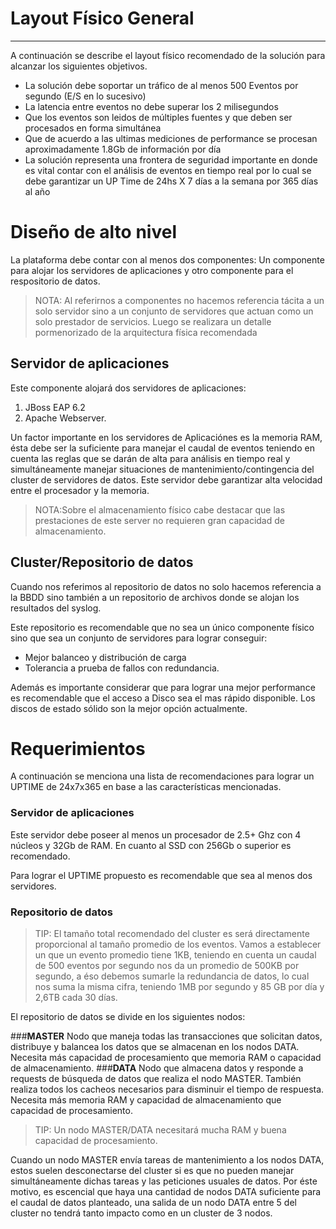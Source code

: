 # Layout Físico General 
----------------------------------

A continuación se describe el layout físico recomendado de la solución para alcanzar los siguientes objetivos.

* La solución debe soportar un tráfico de al menos 500 Eventos por segundo (E/S en lo sucesivo) 
* La latencia entre eventos no debe superar los 2 milisegundos
* Que los eventos son leidos de múltiples fuentes y que deben ser procesados en forma simultánea 
* Que de acuerdo a las ultimas mediciones de performance se procesan aproximadamente 1.8Gb de información por día 
* La solución representa una frontera de seguridad importante en donde es vital contar con el análisis de eventos en tiempo real por lo cual se debe garantizar un UP Time de 24hs X 7 días a la semana por 365 días al año

# Diseño de alto nivel 

La plataforma debe contar con al menos dos componentes: Un componente para alojar los servidores de aplicaciones y otro componente para el respositorio de datos. 

>NOTA: Al referirnos a componentes no hacemos referencia tácita a un solo servidor sino a un conjunto de servidores que actuan como un solo prestador de servicios. Luego se realizara un detalle pormenorizado de la arquitectura física recomendada 

## Servidor de aplicaciones 

Este componente alojará dos servidores de aplicaciones: 

1. JBoss EAP 6.2 
2. Apache Webserver. 

Un factor importante en los servidores de Aplicaciónes es la memoria RAM, ésta debe ser la suficiente para manejar el caudal de eventos teniendo en cuenta las reglas que se darán de alta para análisis en tiempo real y simultáneamente manejar situaciones de mantenimiento/contingencia del cluster de servidores de datos. Este servidor debe garantizar alta velocidad entre el procesador y la memoria. 

>NOTA:Sobre el almacenamiento físico cabe destacar que las prestaciones de este server no requieren gran capacidad de almacenamiento. 

## Cluster/Repositorio de datos

Cuando nos referimos al repositorio de datos no solo hacemos referencia a la BBDD sino también a un repositorio de archivos donde se alojan los resultados del syslog. 

Este repositorio es recomendable que no sea un único componente físico sino que sea un conjunto de servidores para lograr conseguir: 

* Mejor balanceo y distribución de carga 
* Tolerancia a prueba de fallos con redundancia. 

Además es importante considerar que para lograr una mejor performance es recomendable que el acceso a Disco sea el mas rápido disponible. 
Los discos de estado sólido son la mejor opción actualmente.


# Requerimientos 

A continuación se menciona una lista de recomendaciones para lograr un UPTIME de 24x7x365 en base a las características mencionadas.

### Servidor de aplicaciones 

Este servidor debe poseer al menos un procesador de 2.5+ Ghz con 4 núcleos y 32Gb de RAM. En cuanto al SSD con 256Gb o superior es recomendado. 

Para lograr el UPTIME propuesto es recomendable que sea al menos dos servidores.

### Repositorio de datos 

>TIP: El tamaño total recomendado del cluster es será directamente proporcional al tamaño promedio de los eventos. Vamos a establecer un que un evento promedio tiene 1KB, teniendo en cuenta un caudal de 500 eventos por segundo nos da un promedio de 500KB por segundo, a éso debemos sumarle la redundancia de datos, lo cual nos suma la misma cifra, teniendo 1MB por segundo y 85 GB por día y 2,6TB cada 30 días. 

El repositorio de datos se divide en los siguientes nodos:

###**MASTER**
Nodo que maneja todas las transacciones que solicitan datos, distribuye y balancea los datos que se almacenan en los nodos DATA. Necesita más capacidad de procesamiento que memoria RAM o capacidad de almacenamiento.
###**DATA**
Nodo que almacena datos y responde a requests de búsqueda de datos que realiza el nodo MASTER. También realiza todos los cacheos necesarios para disminuir el tiempo de respuesta. Necesita más memoria RAM y capacidad de almacenamiento que capacidad de procesamiento.

>TIP: Un nodo MASTER/DATA necesitará mucha RAM y buena capacidad de procesamiento.

Cuando un nodo MASTER envía tareas de mantenimiento a los nodos DATA, estos suelen desconectarse del cluster si es que no pueden manejar simultáneamente dichas tareas y las peticiones usuales de datos. Por éste motivo, es escencial que haya una cantidad de nodos DATA suficiente para el caudal de datos planteado, una salida de un nodo DATA entre 5 del cluster no tendrá tanto impacto como en un cluster de 3 nodos.

